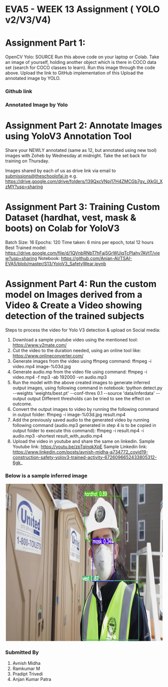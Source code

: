 # EVA5 - WEEK 13 Assignment ( YOLO v2/V3/V4) #

# Assignment Part 1: #
OpenCV Yolo: SOURCE
Run this above code on your laptop or Colab. 
Take an image of yourself, holding another object which is there in COCO data set (search for COCO classes to learn). 
Run this image through the code above. 
Upload the link to GitHub implementation of this
Upload the annotated image by YOLO. 

### Github link  ###

### Annotated Image by Yolo ###



# Assignment Part 2: Annotate Images using YoloV3 Annotation Tool #
Share your NEWLY annotated (same as 12, but annotated using new tool) images with Zoheb by Wednesday at midnight. Take the set back for training on Thursday.

Images shared by each of us as drive link via email to submissions@theschoolofai.in
e.g. https://drive.google.com/drive/folders/139QxcVNpj17H4ZMCGb7gv_jXkGl_XzMY?usp=sharing

# Assignment Part 3: Training Custom Dataset (hardhat, vest, mask & boots) on Colab for YoloV3 #

Batch Size: 16
Epochs: 120
Time taken: 6 mins per epoch, total 12 hours
Best Trained model: https://drive.google.com/file/d/1QVnbRNbT7hFaj5GrWUiqTcPIahy7AVtT/view?usp=sharing
Notebook: https://github.com/Anjan-AI/TSAI-EVA5/blob/master/S13/YoloV3_SafetyWear.ipynb


# Assignment Part 4: Run the custom model on Images derived from a Video & Create a Video showing detection of the trained subjects #

Steps to process the video for Yolo V3 detection & upload on Social media:
1. Download a sample youtube video using the mentioned tool: https://www.y2mate.com/
2. Cut the video to the duration needed, using an online tool like: https://www.onlineconverter.com/
3. Generate images from the video using ffmpeg command: ffmpeg -i video.mp4 image-%03d.jpg
4. Generate audio.mp from the video file using command: ffmpeg -i video.mp4 -f mp3 -ab 192000 -vn audio.mp3
5. Run the model with the above created images to generate inferred output images, using following command in notebook:
!python detect.py --weights 'weights/best.pt' --conf-thres 0.1 --source 'data/inferdata' --output output
Different thresholds can be tried to see the effect on outcome.
6. Convert the output images to video by running the following command in output folder:
ffmpeg -i image-%03d.jpg result.mp4
7. Add the previously saved audio to the generated video by running following command (audio.mp3 generated in step 4 is to be copied in output folder to execute this command):
ffmpeg -i result.mp4 -i audio.mp3 -shortest result_with_audio.mp4
8. Upload the video in youtube and share the same on linkedin.
Sample Youtube link: https://youtu.be/zpTqinqkXpE
Sample Linkedin link: https://www.linkedin.com/posts/avnish-midha-a734772_covid19-construction-safety-yolov3-trained-activity-6726096652433805312-6gk_


### Below is a sample inferred image ###
<p align ="center">
  <img width= 500, height = 500 src="Resources/Sample_Inference.jpeg">			  
</p>


### Submitted By  ###
1. Avnish Midha 
2. Ramkumar M 
3. Pradipt Trivedi 
4. Anjan Kumar Patra
